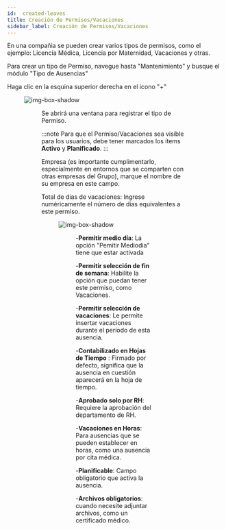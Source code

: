```yaml
---
id:  created-leaves
title: Creación de Permisos/Vacaciones
sidebar_label: Creación de Permisos/Vacaciones
---
```


En una compañia se pueden crear varios tipos de permisos, como el ejemplo: Licencia Médica, Licencia por Maternidad, Vacaciones y otras.

Para crear un tipo de Permiso, navegue hasta "Mantenimiento" y busque el módulo "Tipo de Ausencias"

Haga clic en la esquina superior derecha en el icono "+"


<figure>

![img-box-shadow](/img/university/created_leaves1.png)
<figure>


Se abrirá una ventana para registrar el tipo de Permiso.
 
:::note
Para que el Permiso/Vacaciones sea visible para los usuarios, debe tener marcados los ítems **Activo** y **Planificado**.
:::

 
 Empresa (es importante cumplimentarlo, especialmente en entornos que se comparten con otras empresas del Grupo), marque el nombre de su empresa en este 
 campo.

 Total de dias de vacaciones: Ingrese numéricamente el número de días equivalentes a este permiso.
 
 
 <figure>

![img-box-shadow](/img/university/created_leaves2.png)
<figure>
 
 
 

-**Permitir medio día**: La opción "Pemitir Mediodia" tiene que estar activada

-**Permitir selección de fin de semana**: Habilite la opción que puedan tener este permiso, como Vacaciones.

-**Permitir selección de vacaciones**: Le permite insertar vacaciones durante el período de esta ausencia.

-**Contabilizado en Hojas de Tiempo** : Firmado por defecto, significa que la ausencia en cuestión aparecerá en la hoja de tiempo.

-**Aprobado solo por RH**: Requiere la aprobación del departamento de RH.

-**Vacaciones en Horas**: Para ausencias que se pueden establecer en horas, como una ausencia por cita médica.

-**Planificable**: Campo obligatorio que activa la ausencia.

-**Archivos obligatorios**: cuando necesite adjuntar archivos, como un certificado médico.




